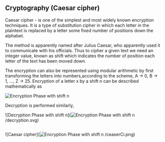 ## Cryptography (Caesar cipher)

Caesar cipher - is one of the simplest and most widely known encryption techniques. It is a type of substitution cipher in which each letter in the plaintext is replaced by a letter some fixed number of positions down the alphabet. 

The method is apparently named after Julius Caesar, who apparently used it to communicate with his officials.
Thus to cipher a given text we need an integer value, known as shift which indicates the number of position each letter of the text has been moved down.

The encryption can also be represented using modular arithmetic by first transforming the letters into numbers,according to the scheme, A → 0, B → 1, ..., Z → 25. Encryption of a letter x by a shift n can be described mathematically as

![Encryption Phase with shift n](https://github.com/KaleabK/security/tree/master/data/encryption.svg)

Decryption is performed similarly,

![Decryption Phase with shift n](![Encryption Phase with shift n](https://github.com/KaleabK/security/tree/master/dataencryption.svg)
/decryption.svg)

##
![Caesar cipher](![Encryption Phase with shift n](https://github.com/KaleabK/security/tree/master/dataencryption.svg)
/ceaserCi.png)

